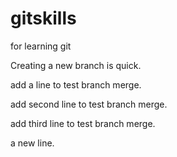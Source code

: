 # gitskills
for learning git

Creating a new branch is quick.

add a line to test branch merge.

add second line to test branch merge.

add third line to test branch merge.

a new line.

